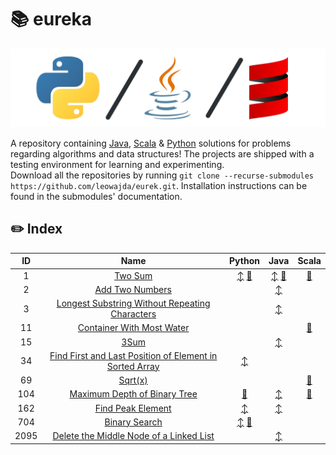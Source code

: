 # :books: eureka

![banner](banner.png "eureka")

A repository containing [Java](https://www.github.com/leowajda/eureka-java), [Scala](https://www.github.com/leowajda/eureka-scala) & [Python](https://www.github.com/leowajda/eureka-python) solutions for problems regarding algorithms and data structures!
The projects are shipped with a testing environment for learning and experimenting.\
Download all the repositories by running `git clone --recurse-submodules https://github.com/leowajda/eurek.git`. Installation instructions can be found in the submodules' documentation.


## :pencil2: Index

|  ID  |                                                                       Name                                                                        |                                                                                                                                                                                                                                                                                                                                                                                        Python                                                                                                                                                                                                                                                                                                                                                                                        |                                                                                                                                                                                                                                                                                                                                                              Java                                                                                                                                                                                                                                                                                                                                                               |                                                                                                                                                                                            Scala                                                                                                                                                                                            |
|:----:|:-------------------------------------------------------------------------------------------------------------------------------------------------:|:------------------------------------------------------------------------------------------------------------------------------------------------------------------------------------------------------------------------------------------------------------------------------------------------------------------------------------------------------------------------------------------------------------------------------------------------------------------------------------------------------------------------------------------------------------------------------------------------------------------------------------------------------------------------------------------------------------------------------------------------------------------------------------:|:-------------------------------------------------------------------------------------------------------------------------------------------------------------------------------------------------------------------------------------------------------------------------------------------------------------------------------------------------------------------------------------------------------------------------------------------------------------------------------------------------------------------------------------------------------------------------------------------------------------------------------------------------------------------------------------------------------------------------------:|:-------------------------------------------------------------------------------------------------------------------------------------------------------------------------------------------------------------------------------------------------------------------------------------------------------------------------------------------------------------------------------------------:|
|  1   |                                                 [Two Sum](https://leetcode.com/problems/two-sum/)                                                 |                                                                                                                                                                                                                                                                              [:arrow_up_down:](https://github.com/leowajda/eureka-python/blob/master/src/array/iterative/lc_0001.py) [:arrows_counterclockwise:](https://github.com/leowajda/eureka-python/blob/master/src/array/recursive/lc_0001.py)                                                                                                                                                                                                                                                                               |                                                                                                                                                                                                                                          [:arrow_up_down:](https://github.com/leowajda/eureka-java/blob/master/src/main/java/array/iterative/LC_0001.java) [:arrows_counterclockwise:](https://github.com/leowajda/eureka-java/blob/master/src/main/java/array/recursive/LC_0001.java)                                                                                                                                                                                                                                          |                                                                                                                               [:arrows_counterclockwise:](https://github.com/leowajda/eureka-scala/blob/master/src/main/scala/array/recursive/LC_0001.scala)                                                                                                                                |
|  2   |                                         [Add Two Numbers](https://leetcode.com/problems/add-two-numbers/)                                         |                                                                                                                                                                                                                                                                                                                                                                                                                                                                                                                                                                                                                                                                                                                                                                                      |                                                                                                                                                                                                                                                                                                 [:arrow_up_down:](https://github.com/leowajda/eureka-java/blob/master/src/main/java/singly_linked_list/iterative/LC_0002.java)                                                                                                                                                                                                                                                                                                  |                                                                                                                                                                                                                                                                                                                                                                                             |
|  3   |          [Longest Substring Without Repeating Characters](https://leetcode.com/problems/longest-substring-without-repeating-characters/)          |                                                                                                                                                                                                                                                                                                                                                                                                                                                                                                                                                                                                                                                                                                                                                                                      |                                                                                                                                                                                                                                                                                                       [:arrow_up_down:](https://github.com/leowajda/eureka-java/blob/master/src/main/java/string/iterative/LC_0003.java)                                                                                                                                                                                                                                                                                                        |                                                                                                                                                                                                                                                                                                                                                                                             |
|  11  |                               [Container With Most Water](https://leetcode.com/problems/container-with-most-water/)                               |                                                                                                                                                                                                                                                                                                                                                                                                                                                                                                                                                                                                                                                                                                                                                                                      |                                                                                                                                                                                                                                                                                                                                                                                                                                                                                                                                                                                                                                                                                                                                 |                                                                                                                               [:arrows_counterclockwise:](https://github.com/leowajda/eureka-scala/blob/master/src/main/scala/array/recursive/LC_0011.scala)                                                                                                                                |
|  15  |                                                    [3Sum](https://leetcode.com/problems/3sum/)                                                    |                                                                                                                                                                                                                                                                                                                                                                                                                                                                                                                                                                                                                                                                                                                                                                                      |                                                                                                                                                                                                                                                                                                        [:arrow_up_down:](https://github.com/leowajda/eureka-java/blob/master/src/main/java/array/iterative/LC_0015.java)                                                                                                                                                                                                                                                                                                        |                                                                                                                                                                                                                                                                                                                                                                                             |
|  34  | [Find First and Last Position of Element in Sorted Array](https://leetcode.com/problems/find-first-and-last-position-of-element-in-sorted-array/) |                                                                                                                                                                                                                                                                                                                                       [:arrow_up_down:](https://github.com/leowajda/eureka-python/blob/master/src/array/iterative/lc_0034.py)                                                                                                                                                                                                                                                                                                                                        |                                                                                                                                                                                                                                                                                                                                                                                                                                                                                                                                                                                                                                                                                                                                 |                                                                                                                                                                                                                                                                                                                                                                                             |
|  69  |                                                  [Sqrt(x)](https://leetcode.com/problems/sqrtx/)                                                  |                                                                                                                                                                                                                                                                                                                                                                                                                                                                                                                                                                                                                                                                                                                                                                                      |                                                                                                                                                                                                                                                                                                                                                                                                                                                                                                                                                                                                                                                                                                                                 |                                                                                                                               [:arrows_counterclockwise:](https://github.com/leowajda/eureka-scala/blob/master/src/main/scala/array/recursive/LC_0069.scala)                                                                                                                                |
| 104  |                            [Maximum Depth of Binary Tree](https://leetcode.com/problems/maximum-depth-of-binary-tree/)                            |                                                                                                                                                                                                                                                                                                                               [:arrows_counterclockwise:](https://github.com/leowajda/eureka-python/blob/master/src/binary_tree/recursive/lc_0104.py)                                                                                                                                                                                                                                                                                                                                |                                                                                                                                                                                                                                                                                                     [:arrow_up_down:](https://github.com/leowajda/eureka-java/blob/master/src/main/java/binary_tree/recursive/LC_0104.java)                                                                                                                                                                                                                                                                                                     |                                                                                                                            [:arrows_counterclockwise:](https://github.com/leowajda/eureka-scala/blob/master/src/main/scala/binary_tree/recursive/LC_0104.scala)                                                                                                                             |
| 162  |                                       [Find Peak Element](https://leetcode.com/problems/find-peak-element/)                                       |                                                                                                                                                                                                                                                                                                                                       [:arrow_up_down:](https://github.com/leowajda/eureka-python/blob/master/src/array/iterative/lc_0162.py)                                                                                                                                                                                                                                                                                                                                        |                                                                                                                                                                                                                                                                                                        [:arrow_up_down:](https://github.com/leowajda/eureka-java/blob/master/src/main/java/array/iterative/LC_0162.java)                                                                                                                                                                                                                                                                                                        |                                                                                                                                                                                                                                                                                                                                                                                             |
| 704  |                                           [Binary Search](https://leetcode.com/problems/binary-search/)                                           |                                                                                                                                                                                                                                                                              [:arrow_up_down:](https://github.com/leowajda/eureka-python/blob/master/src/array/iterative/lc_0704.py) [:arrows_counterclockwise:](https://github.com/leowajda/eureka-python/blob/master/src/array/recursive/lc_0704.py)                                                                                                                                                                                                                                                                               |                                                                                                                                                                                                                                                                                                                                                                                                                                                                                                                                                                                                                                                                                                                                 |                                                                                                                                                                                                                                                                                                                                                                                             |
| 2095 |                 [Delete the Middle Node of a Linked List](https://leetcode.com/problems/delete-the-middle-node-of-a-linked-list/)                 |                                                                                                                                                                                                                                                                                                                                                                                                                                                                                                                                                                                                                                                                                                                                                                                      |                                                                                                                                                                                                                                                                                                 [:arrow_up_down:](https://github.com/leowajda/eureka-java/blob/master/src/main/java/singly_linked_list/iterative/LC_2095.java)                                                                                                                                                                                                                                                                                                  |                                                                                                                                                                                                                                                                                                                                                                                             |
